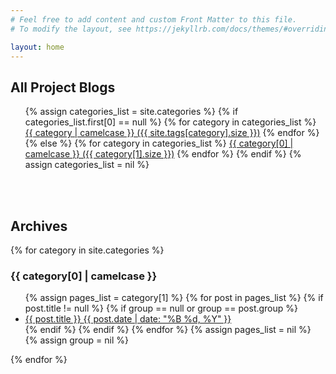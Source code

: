 ```yaml
---
# Feel free to add content and custom Front Matter to this file.
# To modify the layout, see https://jekyllrb.com/docs/themes/#overriding-theme-defaults

layout: home
---
```


<h2>All Project Blogs</h2>
<ul>
{% assign categories_list = site.categories %}
  {% if categories_list.first[0] == null %}
    {% for category in categories_list %}
      <a href="#{{ category | downcase | downcase | url_escape | strip | replace: ' ', '-' }}">{{ category | camelcase }} ({{ site.tags[category].size }})</a>
    {% endfor %}
  {% else %}
    {% for category in categories_list %}
      <a href="#{{ category[0] | downcase | url_escape | strip | replace: ' ', '-' }}">{{ category[0] | camelcase }} ({{ category[1].size }})</a>
    {% endfor %}
  {% endif %}
{% assign categories_list = nil %}
</ul>

<br>
<br>
<h2>Archives</h2>
{% for category in site.categories %}
  <h3 id="{{ category[0] | downcase | url_escape | strip | replace: ' ', '-' }}">{{ category[0] | camelcase }}</h3>
  <ul>
    {% assign pages_list = category[1] %}
    {% for post in pages_list %}
      {% if post.title != null %}
      {% if group == null or group == post.group %}
      <li><a href="{{ site.baseurl }}{{ post.url }}">{{ post.title }} <time datetime="{{ post.date | date_to_xmlschema }}" itemprop="datePublished">{{ post.date | date: "%B %d, %Y" }}</time></a></li>
      {% endif %}
      {% endif %}
    {% endfor %}
    {% assign pages_list = nil %}
    {% assign group = nil %}
  </ul>
{% endfor %}